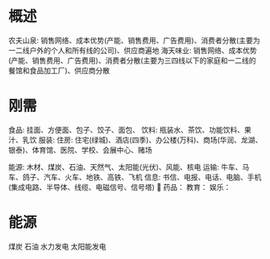 # 概述
农夫山泉: 销售网络、成本优势(产能、销售费用、广告费用)、消费者分散(主要为一二线户外的个人和所有线的公司)、供应商遍地
海天味业: 销售网络、成本优势(产能、销售费用、广告费用)、消费者分散(主要为三四线以下的家庭和一二线的餐馆和食品加工厂)、供应商分散

# 刚需
食品: 挂面、方便面、包子、饺子、面包、
饮料: 瓶装水、茶饮、功能饮料、果汁、乳饮
服装: 
住房: 住宅(绿城)、酒店(四季)、办公楼(万科)、商场(华润、龙湖、银泰)、体育馆、医院、学校、会展中心、赌场

能源: 木材、煤炭、石油、天然气、太阳能(光伏)、风能、核电
运输: 牛车、马车、鸽子、汽车、火车、地铁、高铁、飞机
信息: 书信、电报、电话、电脑、手机(集成电路、半导体、线缆、电磁信号、信号塔)

药品：
教育：
娱乐：

# 
# 能源
煤炭
石油
水力发电
太阳能发电

